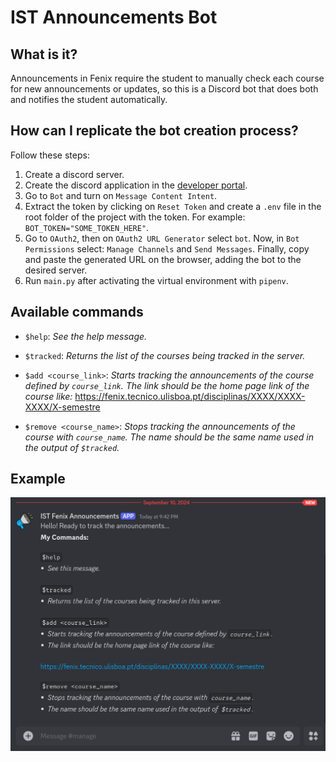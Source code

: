 # IST Announcements Bot

## What is it?

Announcements in Fenix require the student to manually check each course for new announcements or updates, so this is a Discord bot that does both and notifies the student automatically.

## How can I replicate the bot creation process?

Follow these steps:

1. Create a discord server.
2. Create the discord application in the [developer portal](https://discord.com/developers/applications).
3. Go to `Bot` and turn on `Message Content Intent`.
4. Extract the token by clicking on `Reset Token` and create a `.env` file in the root folder of the project with the token. For example: `BOT_TOKEN="SOME_TOKEN_HERE"`.
5. Go to `OAuth2`, then on `OAuth2 URL Generator` select `bot`. Now, in `Bot Permissions` select: `Manage Channels` and `Send Messages`. Finally, copy and paste the generated URL on the browser, adding the bot to the desired server.
6. Run `main.py` after activating the virtual environment with `pipenv`.

## Available commands

- `$help`: _See the help message._

- `$tracked`: _Returns the list of the courses being tracked in the server._

- `$add <course_link>`: _Starts tracking the announcements of the course defined by `course_link`. The link should be the home page link of the course like:_ https://fenix.tecnico.ulisboa.pt/disciplinas/XXXX/XXXX-XXXX/X-semestre

- `$remove <course_name>`: _Stops tracking the announcements of the course with `course_name`. The name should be the same name used in the output of `$tracked`._

## Example

![Bot startup message](assets/bot_example.png "Bot startup message")

